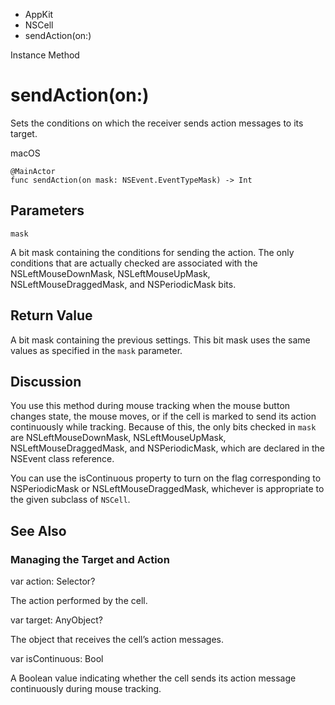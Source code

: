

- AppKit
- NSCell
-  sendAction(on:) 

Instance Method

# sendAction(on:)

Sets the conditions on which the receiver sends action messages to its target.

macOS

``` source
@MainActor
func sendAction(on mask: NSEvent.EventTypeMask) -> Int
```

## Parameters 

`mask`  

A bit mask containing the conditions for sending the action. The only conditions that are actually checked are associated with the NSLeftMouseDownMask, NSLeftMouseUpMask, NSLeftMouseDraggedMask, and NSPeriodicMask bits.

## Return Value

A bit mask containing the previous settings. This bit mask uses the same values as specified in the `mask` parameter.

## Discussion

You use this method during mouse tracking when the mouse button changes state, the mouse moves, or if the cell is marked to send its action continuously while tracking. Because of this, the only bits checked in `mask` are NSLeftMouseDownMask, NSLeftMouseUpMask, NSLeftMouseDraggedMask, and NSPeriodicMask, which are declared in the NSEvent class reference.

You can use the isContinuous property to turn on the flag corresponding to NSPeriodicMask or NSLeftMouseDraggedMask, whichever is appropriate to the given subclass of `NSCell`.

## See Also

### Managing the Target and Action

var action: Selector?

The action performed by the cell.

var target: AnyObject?

The object that receives the cell’s action messages.

var isContinuous: Bool

A Boolean value indicating whether the cell sends its action message continuously during mouse tracking.

